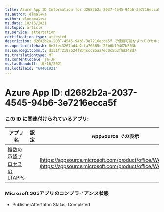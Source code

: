 ```yaml
---
title: Azure App ID Information for d2682b2a-2037-4545-94b6-3e7216ecca5f
ms.author: elmalova
author: elenamalova
ms.date: 10/15/2021
ms.topic: article
ms.service: attestation
certification_type: attested
description: d2682b2a-2037-4545-94b6-3e7216ecca5f で使用可能なすべてのセキュリティおよびコンプライアンス情報。
ms.openlocfilehash: 6e3fe43267ad4a2cfa76685cf25b6b19407b863b
ms.sourcegitcommit: d131f72197b24f864ccc85aa7ec0c5b3f8d248d7
ms.translationtype: MT
ms.contentlocale: ja-JP
ms.lasthandoff: 10/16/2021
ms.locfileid: "60401921"
---
```

# <a name="azure-app-id-d2682b2a-2037-4545-94b6-3e7216ecca5f"></a>Azure App ID: d2682b2a-2037-4545-94b6-3e7216ecca5f


### <a name="apps-associated-with-this-id"></a>この ID に関連付けられているアプリ:
| **アプリ名** | **認定** | **AppSource での表示** |
|--------------|---------------|-----------------------|
| [複数の承認プロセスの LTAPPs](https://docs.microsoft.com/microsoft-365-app-certification/forward/WA200003188) |  | [https://appsource.microsoft.com/product/office/WA200003188](https://appsource.microsoft.com/product/office/WA200003188) |

### <a name="microsoft-365-app-compliance-status"></a>Microsoft 365アプリのコンプライアンス状態
- PublisherAttestaton Status: Completed
